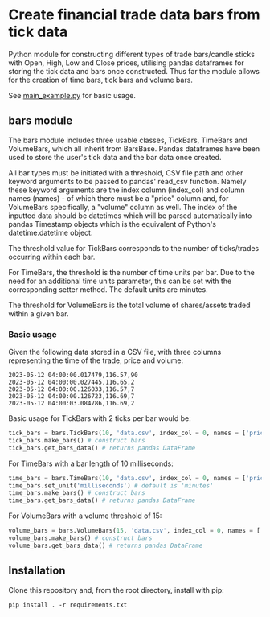 # Create financial trade data bars from tick data

Python module for constructing different types of trade bars/candle sticks with Open, High, Low and Close prices, utilising pandas dataframes for storing the tick data and bars once constructed. Thus far the module allows for the creation of time bars, tick bars and volume bars.

See [main_example.py](main_example.py) for basic usage.

## bars module

The bars module includes three usable classes, TickBars, TimeBars and VolumeBars, which all inherit from BarsBase. Pandas dataframes have been used to store the user's tick data and the bar data once created.

All bar types must be initiated with a threshold, CSV file path and other keyword arguments to be passed to pandas' read_csv function. Namely these keyword arguments are the index column (index_col) and column names (names) - of which there must be a "price" column and, for VolumeBars specifically, a "volume" column as well. The index of the inputted data should be datetimes which will be parsed automatically into pandas Timestamp objects which is the equivalent of Python's datetime.datetime object.

The threshold value for TickBars corresponds to the number of ticks/trades occurring within each bar. 

For TimeBars, the threshold is the number of time units per bar. Due to the need for an additional time units parameter, this can be set with the corresponding setter method. The default units are minutes.

The threshold for VolumeBars is the total volume of shares/assets traded within a given bar.

### Basic usage

Given the following data stored in a CSV file, with three columns representing the time of the trade, price and volume:

```
2023-05-12 04:00:00.017479,116.57,90
2023-05-12 04:00:00.027445,116.65,2
2023-05-12 04:00:00.126033,116.57,7
2023-05-12 04:00:00.126723,116.69,7
2023-05-12 04:00:03.084786,116.69,2
```

Basic usage for TickBars with 2 ticks per bar would be:

```python
tick_bars = bars.TickBars(10, 'data.csv', index_col = 0, names = ['price', 'volume'])
tick_bars.make_bars() # construct bars
tick_bars.get_bars_data() # returns pandas DataFrame
```

For TimeBars with a bar length of 10 milliseconds:

```python
time_bars = bars.TimeBars(10, 'data.csv', index_col = 0, names = ['price', 'volume'])
time_bars.set_unit('milliseconds') # default is 'minutes'
time_bars.make_bars() # construct bars
time_bars.get_bars_data() # returns pandas DataFrame
```

For VolumeBars with a volume threshold of 15:

```python
volume_bars = bars.VolumeBars(15, 'data.csv', index_col = 0, names = ['price', 'volume'])
volume_bars.make_bars() # construct bars
volume_bars.get_bars_data() # returns pandas DataFrame
```

## Installation

Clone this repository and, from the root directory, install with pip:
```
pip install . -r requirements.txt
```
